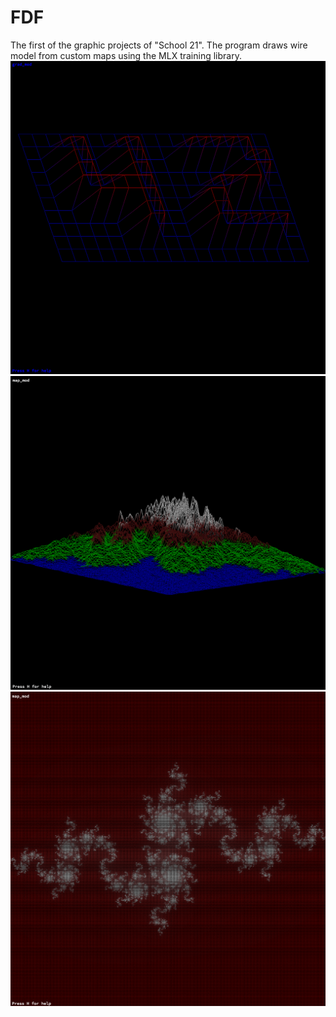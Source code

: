 # FDF
The first of the graphic projects of "School 21". The program draws wire model from custom maps using the MLX training library.
<img src="https://github.com/Aldarius/FDF/blob/master/screens/Screen%20Shot%202019-11-10%20at%2017.39.19.png?raw=false">
<img src="https://github.com/Aldarius/FDF/blob/master/screens/Screen%20Shot%202019-11-10%20at%2017.40.48.png?raw=false">
<img src="https://github.com/Aldarius/FDF/blob/master/screens/Screen%20Shot%202019-11-10%20at%2017.45.23.png?raw=false">
